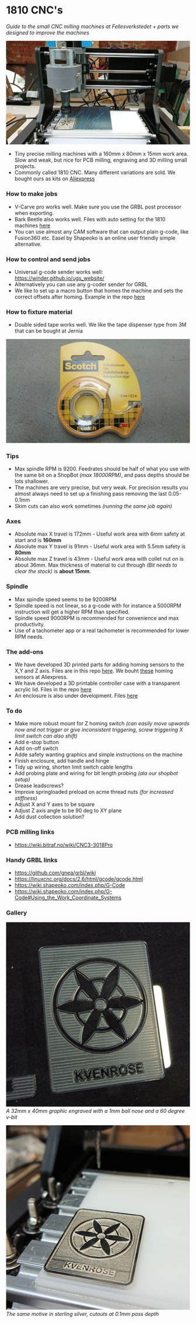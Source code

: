 # 1810 CNC's

*Guide to the small CNC milling machines at Fellesverkstedet + parts we designed to improve the machines*

![](/Images/1810-at-its-limits-engraving-silver.JPG)


 - Tiny precise milling machines with a 160mm x 80mm x 15mm work area. Slow and weak, but nice for PCB milling, engraving and 3D milling small projects.
 - Commonly called 1810 CNC. Many different variations are sold. We bought ours as kits on [Aliexpress](https://www.aliexpress.com/item/32881076895.html?spm=a2g0s.9042311.0.0.362a4c4dJqbJiP)
 
### How to make jobs

 - V-Carve pro works well. Make sure you use the GRBL post processor when exporting.
 - Bark Beetle also works well. Files with auto setting for the 1810 machines [here](https://github.com/fellesverkstedet/1810-CNC-Addons/tree/master/Maintenance)
 - You can use almost any CAM software that can output plain g-code, like Fusion360 etc. Easel by Shapeoko is an online user friendly simple alternative.

### How to control and send jobs

 - Universal g-code sender works well: https://winder.github.io/ugs_website/
 - Alternatively you can use any g-coder sender for GRBL
 - We like to set up a macro button that homes the machine and sets the correct offsets after homing. Example in the repo [here](https://github.com/fellesverkstedet/1810-CNC-Addons/tree/master/Macros)
 
### How to fixture material

 - Double sided tape works well. We like the tape dispenser type from 3M that can be bought at Jernia
 
 ![](/Images/doublesided-tape-from-jernia.jpg)

### Tips

 - Max spindle RPM is 9200. Feedrates should be half of what you use with the same bit on a ShopBot *(max 18000RPM)*, and pass depths should be lots shallower.
 - The machines are very precise, but very weak. For precision results you almost always need to set up a finishing pass removing the last 0.05-0.1mm
 - Skim cuts can also work sometimes *(running the same job  again)*


### Axes

 - Absolute max X travel is 172mm - Useful work area with 6mm safety  at start and is **160mm**
 - Absolute max Y travel is 91mm - Useful work area with 5.5mm safety is **80mm**
 - Absolute max Z travel is 43mm - Useful work area with collet nut on is about 36mm. Max thickness of material to cut through *(Bit needs to clear the stock)* is **about 15mm**.
 
### Spindle

 - Max spindle speed seems to be 9200RPM
 - Spindle speed is not linear, so a g-code with for instance a 5000RPM instruction will get a higher RPM than specified.
 - Spindle speed 9000RPM is recommended for convenience and max productivity.
 - Use of a tachometer app or a real tachometer is recommended for lower RPM needs.
 
 
### The add-ons

 - We have developed 3D printed parts for adding homing sensors to the X,Y and Z axis. Files are in this repo [here](https://github.com/fellesverkstedet/1810-CNC-Addons/tree/master/HomingExtensions). We bouht [these](https://www.aliexpress.com/item/32842303693.html?spm=a2g0s.9042311.0.0.362a4c4dJqbJiP) homing sensors at Aliexpress.
 - We have developed a 3D printable controller case with a transparent acrylic lid. Files in the repo [here](https://github.com/fellesverkstedet/1810-CNC-Addons/tree/master/ControllerCase)
 - An enclosure is also under development. Files [here](https://github.com/fellesverkstedet/1810-CNC-Addons/tree/master/Enclosure)
 
 ### To do
 
  - Make more robust mount for Z homing switch *(can easily move upwards now and not trigger or give inconsistent triggering, screw triggering X limit switch can also shift)*
  - Add e-stop button
  - Add on-off switch
  - Adde safety wanting graphics and simple instructions on the machine
  - Finish enclosure, add handle and hinge
  - Tidy up wiring, shorten limit switch cable lengths
  - Add probing plate and wiring for bit length probing *(ala our shopbot setup)*
  - Grease leadscrews?
  - Improve springloaded preload on acme thread nuts *(for increased stiffness)*
  - Adjust X and Y axes to be square
  - Adjust Z axis angle to be 90 deg to XY plane
  - Add dust collection solution?

### PCB milling links

 - https://wiki.bitraf.no/wiki/CNC3-3018Pro  
  
### Handy GRBL links

 - https://github.com/gnea/grbl/wiki
 - https://linuxcnc.org/docs/2.6/html/gcode/gcode.html
 - https://wiki.shapeoko.com/index.php/G-Code
 - https://wiki.shapeoko.com/index.php/G-Code#Using_the_Work_Coordinate_Systems
 
### Gallery

![](/Images/test-engraving-in-pmma.JPG)
*A 32mm x 40mm graphic engraved with a 1mm ball nose and a 60 degree v-bit*


![](/Images/test-in-silver.JPG)
*The same motive in sterling silver, cutouts at 0.1mm pass depth*